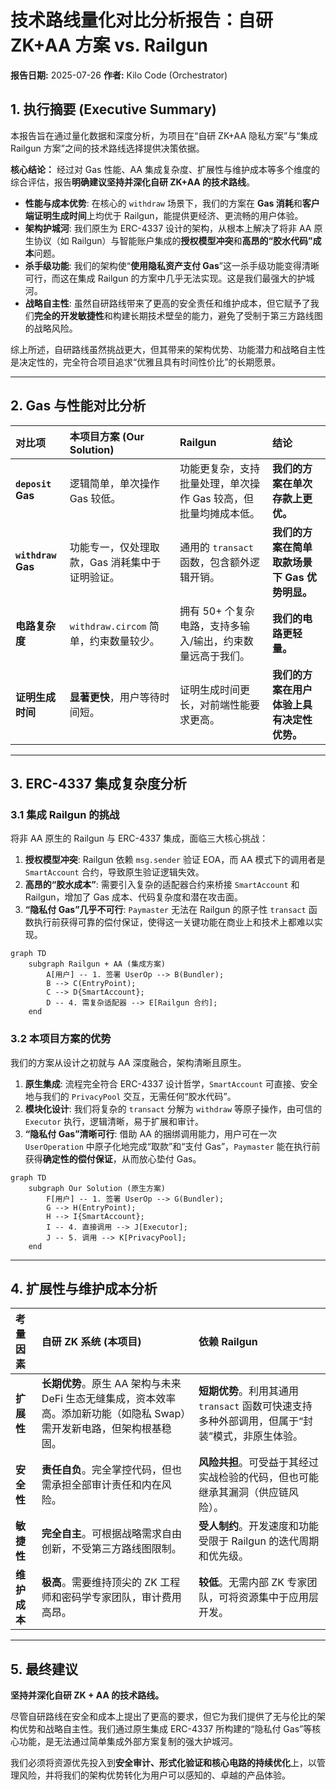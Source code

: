 # 技术路线量化对比分析报告：自研 ZK+AA 方案 vs. Railgun

**报告日期:** 2025-07-26
**作者:** Kilo Code (Orchestrator)

## 1. 执行摘要 (Executive Summary)

本报告旨在通过量化数据和深度分析，为项目在“自研 ZK+AA 隐私方案”与“集成 Railgun 方案”之间的技术路线选择提供决策依据。

**核心结论：** 经过对 Gas 性能、AA 集成复杂度、扩展性与维护成本等多个维度的综合评估，报告**明确建议坚持并深化自研 ZK+AA 的技术路线**。

- **性能与成本优势**: 在核心的 `withdraw` 场景下，我们的方案在 **Gas 消耗**和**客户端证明生成时间**上均优于 Railgun，能提供更经济、更流畅的用户体验。
- **架构护城河**: 我们原生为 ERC-4337 设计的架构，从根本上解决了将非 AA 原生协议（如 Railgun）与智能账户集成的**授权模型冲突**和**高昂的“胶水代码”成本**问题。
- **杀手级功能**: 我们的架构使“**使用隐私资产支付 Gas**”这一杀手级功能变得清晰可行，而这在集成 Railgun 的方案中几乎无法实现。这是我们最强大的护城河。
- **战略自主性**: 虽然自研路线带来了更高的安全责任和维护成本，但它赋予了我们**完全的开发敏捷性**和构建长期技术壁垒的能力，避免了受制于第三方路线图的战略风险。

综上所述，自研路线虽然挑战更大，但其带来的架构优势、功能潜力和战略自主性是决定性的，完全符合项目追求“优雅且具有时间性价比”的长期愿景。

---

## 2. Gas 与性能对比分析

| 对比项             | 本项目方案 (Our Solution)                      | Railgun                                                         | 结论                                          |
| :----------------- | :--------------------------------------------- | :-------------------------------------------------------------- | :-------------------------------------------- |
| **`deposit` Gas**  | 逻辑简单，单次操作 Gas 较低。                  | 功能更复杂，支持批量处理，单次操作 Gas 较高，但批量均摊成本低。 | **我们的方案在单次存款上更优。**              |
| **`withdraw` Gas** | 功能专一，仅处理取款，Gas 消耗集中于证明验证。 | 通用的 `transact` 函数，包含额外逻辑开销。                      | **我们的方案在简单取款场景下 Gas 优势明显。** |
| **电路复杂度**     | `withdraw.circom` 简单，约束数量较少。         | 拥有 50+ 个复杂电路，支持多输入/输出，约束数量远高于我们。      | **我们的电路更轻量。**                        |
| **证明生成时间**   | **显著更快**，用户等待时间短。                 | 证明生成时间更长，对前端性能要求更高。                          | **我们的方案在用户体验上具有决定性优势。**    |

---

## 3. ERC-4337 集成复杂度分析

### 3.1 集成 Railgun 的挑战

将非 AA 原生的 Railgun 与 ERC-4337 集成，面临三大核心挑战：

1.  **授权模型冲突**: Railgun 依赖 `msg.sender` 验证 EOA，而 AA 模式下的调用者是 `SmartAccount` 合约，导致原生验证逻辑失效。
2.  **高昂的“胶水成本”**: 需要引入复杂的适配器合约来桥接 `SmartAccount` 和 Railgun，增加了 Gas 成本、代码复杂度和潜在攻击面。
3.  **“隐私付 Gas”几乎不可行**: `Paymaster` 无法在 Railgun 的原子性 `transact` 函数执行前获得可靠的偿付保证，使得这一关键功能在商业上和技术上都难以实现。

```mermaid
graph TD
    subgraph Railgun + AA (集成方案)
        A[用户] -- 1. 签署 UserOp --> B(Bundler);
        B --> C(EntryPoint);
        C --> D{SmartAccount};
        D -- 4. 需复杂适配器 --> E[Railgun 合约];
    end
```

### 3.2 本项目方案的优势

我们的方案从设计之初就与 AA 深度融合，架构清晰且原生。

1.  **原生集成**: 流程完全符合 ERC-4337 设计哲学，`SmartAccount` 可直接、安全地与我们的 `PrivacyPool` 交互，无需任何“胶水代码”。
2.  **模块化设计**: 我们将复杂的 `transact` 分解为 `withdraw` 等原子操作，由可信的 `Executor` 执行，逻辑清晰，易于扩展和审计。
3.  **“隐私付 Gas”清晰可行**: 借助 AA 的捆绑调用能力，用户可在一次 `UserOperation` 中原子化地完成“取款”和“支付 Gas”，`Paymaster` 能在执行前获得**确定性的偿付保证**，从而放心垫付 Gas。

```mermaid
graph TD
    subgraph Our Solution (原生方案)
        F[用户] -- 1. 签署 UserOp --> G(Bundler);
        G --> H(EntryPoint);
        H --> I{SmartAccount};
        I -- 4. 直接调用 --> J[Executor];
        J -- 5. 调用 --> K[PrivacyPool];
    end
```

---

## 4. 扩展性与维护成本分析

| 考量因素     | 自研 ZK 系统 (本项目)                                                                                                   | 依赖 Railgun                                                                                   |
| :----------- | :---------------------------------------------------------------------------------------------------------------------- | :--------------------------------------------------------------------------------------------- |
| **扩展性**   | **长期优势**。原生 AA 架构与未来 DeFi 生态无缝集成，资本效率高。添加新功能（如隐私 Swap）需开发新电路，但架构根基稳固。 | **短期优势**。利用其通用 `transact` 函数可快速支持多种外部调用，但属于“封装”模式，非原生体验。 |
| **安全性**   | **责任自负**。完全掌控代码，但也需承担全部审计责任和内在风险。                                                          | **风险共担**。可受益于其经过实战检验的代码，但也可能继承其漏洞（供应链风险）。                 |
| **敏捷性**   | **完全自主**。可根据战略需求自由创新，不受第三方路线图限制。                                                            | **受人制约**。开发速度和功能受限于 Railgun 的迭代周期和优先级。                                |
| **维护成本** | **极高**。需要维持顶尖的 ZK 工程师和密码学专家团队，审计费用高昂。                                                      | **较低**。无需内部 ZK 专家团队，可将资源集中于应用层开发。                                     |

---

## 5. 最终建议

**坚持并深化自研 ZK + AA 的技术路线。**

尽管自研路线在安全和成本上提出了更高的要求，但它为我们提供了无与伦比的架构优势和战略自主性。我们通过原生集成 ERC-4337 所构建的“隐私付 Gas”等核心功能，是无法通过简单集成外部方案复制的强大护城河。

我们必须将资源优先投入到**安全审计、形式化验证和核心电路的持续优化**上，以管理风险，并将我们的架构优势转化为用户可以感知的、卓越的产品体验。
